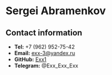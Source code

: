 # Sergei Abramenkov
## Contact information
* **Tel:** +7 (962) 952-75-42
* **Email:** exx-3@yandex.ru
* **GitHub:** [Exx1](https://github.com/Exx1)
* **Telegram:** @Exx_Exx_Exx
